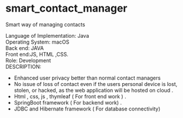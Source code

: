 # smart_contact_manager
Smart way of managing contacts<br />


Language of Implementation: Java<br />
Operating System: macOS<br />
Back end: JAVA<br />
Front end:JS, HTML ,CSS.<br />
Role: Development<br />
DESCRIPTION:
* Enhanced user privacy better than normal contact managers
* No issue of loss of contact even if the users personal device is lost, stolen, or hacked, as
  the web application will be hosted on cloud .
* Html , css, js , thymleaf ( For front end work ) .
* SpringBoot framework ( For backend work) .
* JDBC and Hibernate framework ( For database connectivity)


